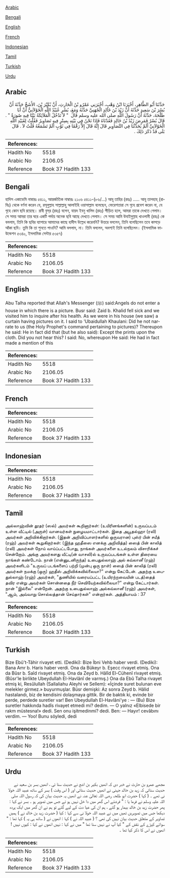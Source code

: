 [Arabic](#arabic)

[Bengali](#bengali)

[English](#english)

[French](#french)

[Indonesian](#indonesian)

[Tamil](#tamil)

[Turkish](#turkish)

[Urdu](#urdu)

## Arabic


<div dir="rtl" lang="ar" style={{fontSize:'larger',backgroundColor:'#f8f9fa',padding:20}}>
حَدَّثَنَا أَبُو الطَّاهِرِ، أَخْبَرَنَا ابْنُ وَهْبٍ، أَخْبَرَنِي عَمْرُو بْنُ الْحَارِثِ، أَنَّ بُكَيْرَ بْنَ، الأَشَجِّ حَدَّثَهُ أَنَّ بُسْرَ بْنَ سَعِيدٍ حَدَّثَهُ أَنَّ زَيْدَ بْنَ خَالِدٍ الْجُهَنِيَّ حَدَّثَهُ وَمَعَ، بُسْرٍ عُبَيْدُ اللَّهِ الْخَوْلاَنِيُّ أَنَّ أَبَا طَلْحَةَ، حَدَّثَهُ أَنَّ رَسُولَ اللَّهِ صلى الله عليه وسلم قَالَ ‏ "‏ لاَ تَدْخُلُ الْمَلاَئِكَةُ بَيْتًا فِيهِ صُورَةٌ ‏"‏ ‏.‏ قَالَ بُسْرٌ فَمَرِضَ زَيْدُ بْنُ خَالِدٍ فَعُدْنَاهُ فَإِذَا نَحْنُ فِي بَيْتِهِ بِسِتْرٍ فِيهِ تَصَاوِيرُ فَقُلْتُ لِعُبَيْدِ اللَّهِ الْخَوْلاَنِيِّ أَلَمْ يُحَدِّثْنَا فِي التَّصَاوِيرِ قَالَ إِنَّهُ قَالَ إِلاَّ رَقْمًا فِي ثَوْبٍ أَلَمْ تَسْمَعْهُ قُلْتُ لاَ ‏.‏ قَالَ بَلَى قَدْ ذَكَرَ ذَلِكَ ‏.‏
</div>
<div style={{backgroundColor:'#f8f9fa',padding:20, marginBottom: 10}}><table> <thead> <tr> <th>References:</th> <th></th> </tr> </thead> <tbody><tr><td>Hadith No</td><td>5518</td></tr><tr><td>Arabic No</td><td>2106.05</td></tr><tr><td>Reference</td><td>Book 37 Hadith 133</td></tr></tbody></table></div>

## Bengali


<div dir="ltr" lang="bn" style={{fontSize:'larger',backgroundColor:'#f8f9fa',padding:20}}>
হাদিস একাডেমি নাম্বারঃ ৫৪১১, আন্তর্জাতিক নাম্বারঃ ২১০৬ ৫৪১১-(৮৬/...) আবূ তাহির (রহঃ) ..... আবূ তালহাহ্ (রাযিঃ) থেকে বর্ণনা করেন যে, রসূলুল্লাহ সাল্লাল্লাহু আলাইহি ওয়াসাল্লাম বলেছেন, ফেরেশতারা সে গৃহে প্রবেশ করেন না, যে গৃহে কোন ছবি রয়েছে। রাবী বুস্‌র (রহঃ) বলেন, যায়দ ইবনু খালিদ (রহঃ) পীড়িত হলে, আমরা তাকে দেখতে গেলাম। সে সময় আমরা তার ঘরে একটি পর্দায় অনেক ছবি আছে দেখতে পেলাম। সে সময় আমি উবাইদুল্লাহ খাওলানী (রহঃ) কে বললাম, তিনি কি ছবির ব্যাপারে আমাদের কাছে হাদীস উল্লেখ করেননি? উত্তরে বললেন, তিনি বলেছিলেন তবে কাপড়ে আঁকা ছবি। তুমি কি তা শুনতে পাওনি? আমি বললাম, না। তিনি বললেন, অবশ্যই তিনি বলেছিলেন। (ইসলামিক ফাউন্ডেশন ৫৩৪০, ইসলামিক সেন্টার ৫৩৫৭)
</div>
<div style={{backgroundColor:'#f8f9fa',padding:20, marginBottom: 10}}><table> <thead> <tr> <th>References:</th> <th></th> </tr> </thead> <tbody><tr><td>Hadith No</td><td>5518</td></tr><tr><td>Arabic No</td><td>2106.05</td></tr><tr><td>Reference</td><td>Book 37 Hadith 133</td></tr></tbody></table></div>

## English


<div dir="ltr" lang="en" style={{fontSize:'larger',backgroundColor:'#f8f9fa',padding:20}}>
Abu Talha reported that Allah's Messenger (ﷺ) said:Angels do not enter a house in which there is a picture. Busr said: Zaid b. Khalid fell sick and we visited him to inquire after his health. As we were in his house (we saw) a curtain having pictures on it. I said to 'Ubaidullah Khaulani: Did he not narrate to us (the Holy Prophet's command pertaining to pictures)? Thereupon he said: He in fact did that (but he also said): Except the prints upon the cloth. Did you not hear this? I said: No, whereupon He said: He had in fact made a mention of this
</div>
<div style={{backgroundColor:'#f8f9fa',padding:20, marginBottom: 10}}><table> <thead> <tr> <th>References:</th> <th></th> </tr> </thead> <tbody><tr><td>Hadith No</td><td>5518</td></tr><tr><td>Arabic No</td><td>2106.05</td></tr><tr><td>Reference</td><td>Book 37 Hadith 133</td></tr></tbody></table></div>

## French


<div dir="ltr" lang="fr" style={{fontSize:'larger',backgroundColor:'#f8f9fa',padding:20}}>

</div>
<div style={{backgroundColor:'#f8f9fa',padding:20, marginBottom: 10}}><table> <thead> <tr> <th>References:</th> <th></th> </tr> </thead> <tbody><tr><td>Hadith No</td><td>5518</td></tr><tr><td>Arabic No</td><td>2106.05</td></tr><tr><td>Reference</td><td>Book 37 Hadith 133</td></tr></tbody></table></div>

## Indonesian


<div dir="ltr" lang="id" style={{fontSize:'larger',backgroundColor:'#f8f9fa',padding:20}}>

</div>
<div style={{backgroundColor:'#f8f9fa',padding:20, marginBottom: 10}}><table> <thead> <tr> <th>References:</th> <th></th> </tr> </thead> <tbody><tr><td>Hadith No</td><td>5518</td></tr><tr><td>Arabic No</td><td>2106.05</td></tr><tr><td>Reference</td><td>Book 37 Hadith 133</td></tr></tbody></table></div>

## Tamil


<div dir="ltr" lang="ta" style={{fontSize:'larger',backgroundColor:'#f8f9fa',padding:20}}>
அல்லாஹ்வின் தூதர் (ஸல்) அவர்கள் கூறினார்கள்: (உயிரினங்களின்) உருவப்படம் உள்ள வீட்டில் (அருள்) வானவர்கள் நுழையமாட்டார்கள். இதை அபூதல்ஹா (ரலி) அவர்கள் அறிவிக்கிறார்கள். (இதன் அறிவிப்பாளர்களில் ஒருவரான) புஸ்ர் பின் சயீத் (ரஹ்) அவர்கள் கூறுகிறார்கள்: (இந்த ஹதீஸை எனக்கு அறிவித்த) ஸைத் பின் காலித் (ரலி) அவர்கள் நோய் வாய்ப்பட்டபோது, நாங்கள் அவர்களை உடல்நலம் விசாரிக்கச் சென்றோம். அங்கு அவர்களது வீட்டி(ன் வாசலி)ல் உருவப்படங்கள் உள்ள திரையை நாங்கள் கண்டோம். நான் (என்னுடனிருந்த) உபைதுல்லாஹ் அல் கவ்லானீ (ரஹ்) அவர்களிடம் "உருவப் படங்களைப் பற்றி (முன்பு ஒரு நாள்) ஸைத் பின் காலித் (ரலி) அவர்கள் நமக்கு (ஒரு) ஹதீஸ் அறிவிக்கவில்லையா?" என்று கேட்டேன். அதற்கு உபைதுல்லாஹ் (ரஹ்) அவர்கள், "துணியில் வரையப்பட்ட (உயிரற்றவையின் படத்)தைத் தவிர என்று அவர்கள் சொன்னதை நீர் செவியேற்கவில்லையா?" என்று கேட்டார்கள். நான் "இல்லை" என்றேன். அதற்கு உபைதுல்லாஹ் அல்கவ்லானீ (ரஹ்) அவர்கள், "ஆம், அவ்வாறு சொல்லத்தான் செய்தார்கள்" என்றார்கள். அத்தியாயம் : 37
</div>
<div style={{backgroundColor:'#f8f9fa',padding:20, marginBottom: 10}}><table> <thead> <tr> <th>References:</th> <th></th> </tr> </thead> <tbody><tr><td>Hadith No</td><td>5518</td></tr><tr><td>Arabic No</td><td>2106.05</td></tr><tr><td>Reference</td><td>Book 37 Hadith 133</td></tr></tbody></table></div>

## Turkish


<div dir="ltr" lang="tr" style={{fontSize:'larger',backgroundColor:'#f8f9fa',padding:20}}>
Bize Ebû't-Tâhir rivayet etti. (Dediki): Bize İbni Vehb haber verdi. (Dediki): Bana Amr b. Haris haber verdi. Ona da Bükeyr b. Eşecc rivayet etmiş. Ona da Bûsr b. Saîd rivayet etmiş. Ona da Zeyd b. Hâlîd El-Cühenî rivayet etmiş. (Bûsr'le birlikte Ubeydullah El-Havlânî de varmış.) Ona da Ebû Talha rivayet etmiş ki, Resûlullah (Sallaliahu Aleyhi ve Sellem): «İçinde suret bulunan eve melekler girmez.» buyurmuşlar. Büsr demişki: Az sonra Zeyd b. Hâlid hastalandı, biz de kendisini dolaşmaya gittik. Bir de baktık ki, evinde bir perde, perdede suretler var! Ben Ubeydullah El-Havlâni'ye : — (Bu) Bize suretler hakkında hadîs rivayet etmedi mi? dedim. — O yalnız «Elbisede bir rakm müstesna!» dedi. Sen onu işitmedinmi? dedi. Ben: — Hayır! cevâbını verdim. — Yoo! Bunu söyledi, dedi
</div>
<div style={{backgroundColor:'#f8f9fa',padding:20, marginBottom: 10}}><table> <thead> <tr> <th>References:</th> <th></th> </tr> </thead> <tbody><tr><td>Hadith No</td><td>5518</td></tr><tr><td>Arabic No</td><td>2106.05</td></tr><tr><td>Reference</td><td>Book 37 Hadith 133</td></tr></tbody></table></div>

## Urdu


<div dir="rtl" lang="ur" style={{fontSize:'larger',backgroundColor:'#f8f9fa',padding:20}}>
مجھے عمرو بن حارث نے خبر دی کہ انھیں بکیر بن اشج نے حدیث سنا ئی ، انھیں بسر بن سعید نے حدیث سنائی کہ زید بن خالد جہنی نے انھیں حدیث سنائی اور ( اس وقت ) بسر کے ساتھ عبید اللہ خولا نی تھے ۔ ( کہا ) حضرت ابو طلحہ رضی اللہ تعالیٰ عنہ نے انھیں یہ حدیث بیان کی کہ رسول اللہ صلی اللہ علیہ وسلم نے فرما یا : " فرشتے اس گھر میں دا خل نہیں ہو تے جس میں تصویر ہو ۔ بسر نے کہا : پھر حضرت زید بن خالد بیمار ہو گئے ، ہم ان کی عیا دت کے لیے گئے تو ہم نے ان گھر میں ایک پردہ دیکھا جس میں تصویریں تھیں میں نے عبید اللہ خولا نی سے کہا : کیا ( حضرت زید بن خالد نے ) ہمیں تصاویر کے متعلق حدیث بیان نہیں کی تھی ؟ ( عبید اللہ نے ) کہا : انھوں نے ( ساتھ ہی یہ ) کہا تھا : " سوائے کپڑے کے نقش کے " کیا آپ نے نہیں سنا تھا " میں نے کہا : نہیں انھوں نے کہا : کیوں نہیں ! انھوں نے اس کا ذکر کیا تھا ۔
</div>
<div style={{backgroundColor:'#f8f9fa',padding:20, marginBottom: 10}}><table> <thead> <tr> <th>References:</th> <th></th> </tr> </thead> <tbody><tr><td>Hadith No</td><td>5518</td></tr><tr><td>Arabic No</td><td>2106.05</td></tr><tr><td>Reference</td><td>Book 37 Hadith 133</td></tr></tbody></table></div>